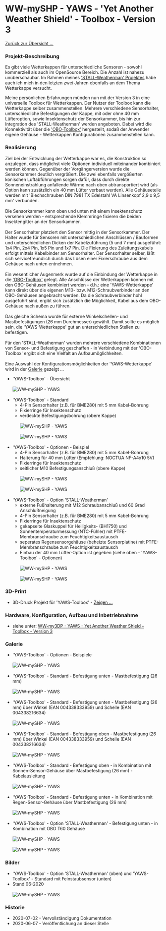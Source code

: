# WW-mySHP - YAWS - 'Yet Another Weather Shield' - Toolbox - Version 3

[Zurück zur Übersicht ...](../README.md)

### Projekt-Beschreibung
Es gibt viele Wetterkappen für unterschiedliche Sensoren - sowohl kommerziell als auch im OpenSource Bereich. Die Anzahl ist nahezu unüberschaubar. Im Rahmen meines ['STALL-Weatherman' Projektes](https://github.com/wolwin/WW-mySHP/blob/master/SHP_Weatherman/README.md) habe auch ich mich in den letzten zwei Jahren ebenfalls an dem Thema Wetterkappe versucht.

Meine persönlichen Erfahrungen münden nun mit der Version 3 in eine universelle Toolbox für Wetterkappen. Der Nutzer der Toolbox kann die Wetterkappe selber zusammenstellen. Mehrere verschiedene Sensorhalter, unterschiedliche Befestigungen der Kappe, mit oder ohne 40 mm Lüfteroption, sowie Insektenschutz der Sensorkammer, bis hin zur Integration des 'STALL-Weatherman' werden angeboten. Dabei wird die Konnektivität über die ['OBO-Toolbox'](https://github.com/wolwin/WW-my3DP/blob/master/3DP_OBO/README.md) hergestellt, sodaß der Anwender eigene Gehäuse - Wetterkappen Konfigurationen zusammenstellen kann.

### Realisierung
Ziel bei der Entwicklung der Wetterkappe war es, die Konstruktion so anzulegen, dass möglichst viele Optionen individuell miteinander kombiniert werden können. Gegenüber der Vorgängerversion wurde die Sensorkammer deutlich vergrößert. Die zwei ebenfalls vergößerten konischen Luftabführungen sorgen dafür, dass durch direkte Sonneneinstrahlung anfallende Wärme nach oben abtransportiert wird (als Option kann zusätzlich ein 40 mm Lüfter verbaut werden). Alle Gehäuseteile werden mit 'Blechschrauben DIN 7981 TX Edelstahl VA Linsenkopf 2,9 x 9,5 mm' verbunden.
<br><br>
Die Sensorkammer kann oben und unten mit einem Insektenschutz versehen werden - entsprechende Klemmringe fixieren die beiden Insektengitter an der Sensorkammer.
<br><br>
Der Sensorhalter platziert den Sensor mittig in der Sensorkammer. Der Halter wurde für Sensoren mit unterschiedlichen Anschlüssen / Bauformen und unterschiedlichen Dicken der Kabelzuführung (5 und 7 mm) ausgeführt: 1x4 Pin, 2x4 Pin, 1x5 Pin und 1x7 Pin. Die Fixierung des Zuleitungskabels erfolgt mittels Kabelbinder am Sensorhalter. Der Sensorhalter selber, läßt sich servicefreundlich durch das Lösen einer Fixierschraube aus dem Gehäuse nach unten entnehmen.
<br><br>
Ein wesentlicher Augenmerk wurde auf die Einbindung der Wetterkappe in die ['OBO-Toolbox'](https://github.com/wolwin/WW-my3DP/blob/master/3DP_OBO/README.md) gelegt. Alle Anschlüsse der Wetterkappen können mit den OBO-Gehäusen kombiniert werden - d.h.: eine 'YAWS-Wetterkappe' kann direkt über die eigenen M10- bzw. M12-Schraubverbinder an den OBO-Gehäusen angebracht werden. Da die Schraubverbinder hohl ausgeführt sind, ergibt sich zusätzlich die Möglichkeit, Kabel aus dem OBO-Gehäuse nach außen zu führen.
<br><br>
Das gleiche Schema wurde für externe Winkelschellen- und Mastbefestigungen (26 mm Durchmesser) gewählt. Damit sollte es möglich sein, die 'YAWS-Wetterkappe' gut an unterschiedlichen Stellen zu befestigen.
<br><br>
Für den 'STALL-Weatherman' wurden mehrere verschiedene Kombinationen von Sensor- und Befestigung geschaffen - in Verbindung mit der 'OBO-Toolbox' ergibt sich eine Vielfalt an Aufbaumöglichkeiten.
<br><br>
Eine Auswahl der Konfigurationsmöglichkeiten der 'YAWS-Wetterkappe' wird in der [Galerie](./README.md#Galerie) gezeigt ...

- 'YAWS-Toolbox' - Übersicht
<br><br>
![WW-mySHP - YAWS](./img/SHP_YAWS_Overview_01.jpg "YAWS-Toolbox - Übersicht")
<br><br>
- 'YAWS-Toolbox' - Standard
  - 4-Pin Sensorhalter (z.B. für BME280) mit 5 mm Kabel-Bohrung
  - Fixierringe für Insektenschutz
  - verdeckte Befestigungsbohrung (obere Kappe)
<br><br>
![WW-mySHP - YAWS](./img/SHP_YAWS_Overview_02.jpg "Standard")
<br><br>
![WW-mySHP - YAWS](./img/SHP_YAWS_Overview_03.jpg "Standard - Schnittmodell")
<br><br>
- 'YAWS-Toolbox' - Optionen - Beispiel
  - 4-Pin Sensorhalter (z.B. für BME280) mit 5 mm Kabel-Bohrung
  - Halterung für 40 mm Lüfter (Empfehlung: NOCTUA NF-A4x10 5V)
  - Fixierringe für Insektenschutz
  - seitlicher M10 Befestigungsanschluß (obere Kappe)
<br><br>
![WW-mySHP - YAWS](./img/SHP_YAWS_Overview_04.jpg "Optionen")
<br><br>
![WW-mySHP - YAWS](./img/SHP_YAWS_Overview_05.jpg "Optionen - Schnittmodell")
<br><br>
- 'YAWS-Toolbox' - Option 'STALL-Weatherman'
  - externe Fußhalterung mit M12 Schraubanschluß und 60 Grad Anschlußneigung
  - 4-Pin Sensorhalter (z.B. für BME280) mit 5 mm Kabel-Bohrung
  - Fixierringe für Insektenschutz
  - gekapselte Glaskuppel für Helligkeits- (BH1750) und Sonnentemperaturmessung (NTC-Fühler) mit PTFE-Membranschraube zum Feuchtigkeitsaustausch
  - seperates Regensensorgehäuse (beheizte Sensorplatine) mit PTFE-Membranschraube zum Feuchtigkeitsaustausch
  - Einbau der 40 mm Lüfter-Option ist gegeben (siehe oben - 'YAWS-Toolbox' - Optionen)
<br><br>
![WW-mySHP - YAWS](./img/SHP_YAWS_Overview_06.jpg "Option STALL-Weatherman")
<br><br>
![WW-mySHP - YAWS](./img/SHP_YAWS_Overview_07.jpg "Option STALL-Weatherman - Schnittmodell")

### 3D-Print
- 3D-Druck Projekt für 'YAWS-Toolbox' - [Zeigen ...](https://github.com/wolwin/WW-my3DP/blob/master/3DP_YAWS/README.md#stl-dateien)

### Hardware, Konfiguration, Aufbau und Inbetriebnahme
- siehe unter: [WW-my3DP - YAWS - Yet Another Weather Shield - Toolbox - Version 3](https://github.com/wolwin/WW-my3DP/blob/master/3DP_YAWS/README.md)

### Galerie
- 'YAWS-Toolbox' - Optionen - Beispiele
<br><br>
![WW-mySHP - YAWS](./img/SHP_YAWS_Galerie_01.jpg "Galerie")
<br><br>
- 'YAWS-Toolbox' - Standard - Befestigung unten - Mastbefestigung (26 mm)
<br><br>
![WW-mySHP - YAWS](./img/SHP_YAWS_Galerie_02.jpg "Galerie")
<br><br>
- 'YAWS-Toolbox' - Standard - Befestigung unten - Mastbefestigung (26 mm) über Winkel (EAN 004338333959) und Schelle (EAN 004338216634)
<br><br>
![WW-mySHP - YAWS](./img/SHP_YAWS_Galerie_03.jpg "Galerie")
<br><br>
- 'YAWS-Toolbox' - Standard - Befestigung oben - Mastbefestigung (26 mm) über Winkel (EAN 004338333959) und Schelle (EAN 004338216634)
<br><br>
![WW-mySHP - YAWS](./img/SHP_YAWS_Galerie_04.jpg "Galerie")
<br><br>
- 'YAWS-Toolbox' - Standard  - Befestigung oben - in Kombination mit Sonnen-Sensor-Gehäuse über Mastbefestigung (26 mm) - Kabelausleitung
<br><br>
![WW-mySHP - YAWS](./img/SHP_YAWS_Galerie_05.jpg "Galerie")
<br><br>
- 'YAWS-Toolbox' - Standard  - Befestigung unten - in Kombination mit Regen-Sensor-Gehäuse über Mastbefestigung (26 mm)
<br><br>
![WW-mySHP - YAWS](./img/SHP_YAWS_Galerie_06.jpg "Galerie")
<br><br>
- 'YAWS-Toolbox' - Option 'STALL-Weatherman'  - Befestigung unten - in Kombination mit OBO T60 Gehäuse
<br><br>
![WW-mySHP - YAWS](./img/SHP_YAWS_Galerie_07.jpg "Galerie")
<br><br>
![WW-mySHP - YAWS](./img/SHP_YAWS_Galerie_08.jpg "Galerie")

### Bilder
- 'YAWS-Toolbox' - Option 'STALL-Weatherman' (oben) und 'YAWS-Toolbox' - Standard mit Feinstaubsensor (unten)
- Stand 06-2020
  <br><br>
![WW-mySHP - YAWS](./img/SHP_YAWS_New_WF.jpg "Galerie")

### Historie
- 2020-07-02 - Vervollständigung Dokumentation
- 2020-06-07 - Veröffentlichung an dieser Stelle

